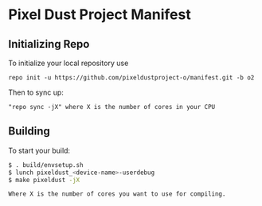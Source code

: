 Pixel Dust Project Manifest
===========================

## Initializing Repo ##

To initialize your local repository use

    repo init -u https://github.com/pixeldustproject-o/manifest.git -b o2
    
Then to sync up:

    "repo sync -jX" where X is the number of cores in your CPU

## Building ##

To start your build:
```bash
$ . build/envsetup.sh
$ lunch pixeldust_<device-name>-userdebug
$ make pixeldust -jX
```

    Where X is the number of cores you want to use for compiling.
